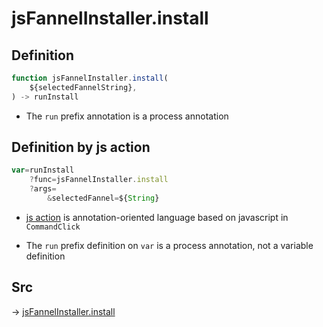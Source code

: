 # jsFannelInstaller.install

## Definition

```js.js
function jsFannelInstaller.install(
	${selectedFannelString},
) -> runInstall
```

- The `run` prefix annotation is a process annotation
## Definition by js action

```js.js
var=runInstall
	?func=jsFannelInstaller.install
	?args=
		&selectedFannel=${String}
```

- [js action](#) is annotation-oriented language based on javascript in `CommandClick`

- The `run` prefix definition on `var` is a process annotation, not a variable definition

## Src

-> [jsFannelInstaller.install](https://github.com/puutaro/CommandClick/blob/master/app/src/main/java/com/puutaro/commandclick/fragment_lib/terminal_fragment/js_interface/JsFannelInstaller.kt#L16)



